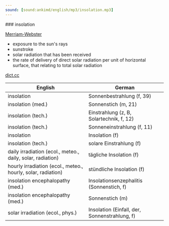 ```yaml
---
sound: [sound:ankimd/english/mp3/insolation.mp3]
---
```


\### insolation

[Merriam-Webster](https://www.merriam-webster.com/dictionary/insolation)

- exposure to the sun's rays
- sunstroke
- solar radiation that has been received
- the rate of delivery of direct solar radiation per unit of horizontal surface, that relating to total solar radiation

[dict.cc](https://www.dict.cc/insolation)

| English        | German       |
| -------------- | ------------ |
| insolation | Sonnenbestrahlung (f, 39) |
| insolation (med.) | Sonnenstich (m, 21) |
| insolation (tech.) | Einstrahlung (z, B, Solartechnik, f, 12) |
| insolation (tech.) | Sonneneinstrahlung (f, 11) |
| insolation | Insolation (f) |
| insolation (tech.) | solare Einstrahlung (f) |
| daily irradiation (ecol., meteo., daily, solar, radiation) | tägliche Insolation (f) |
| hourly irradiation (ecol., meteo., hourly, solar, radiation) | stündliche Insolation (f) |
| insolation encephalopathy (med.) | Insolationsenzephalitis (Sonnenstich, f) |
| insolation encephalopathy (med.) | Sonnenstich (m) |
| solar irradiation (ecol., phys.) | Insolation (Einfall, der, Sonnenstrahlung, f) |

